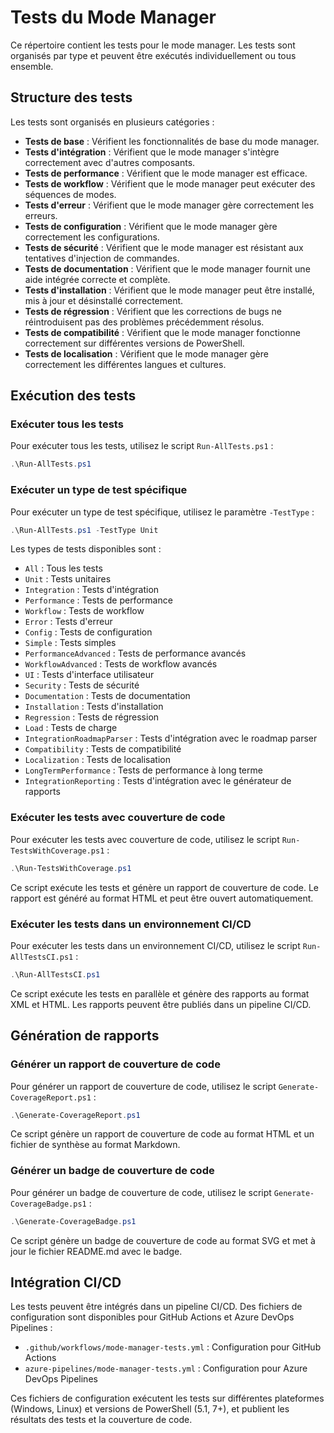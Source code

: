 # Tests du Mode Manager

Ce répertoire contient les tests pour le mode manager. Les tests sont organisés par type et peuvent être exécutés individuellement ou tous ensemble.

## Structure des tests

Les tests sont organisés en plusieurs catégories :

- **Tests de base** : Vérifient les fonctionnalités de base du mode manager.
- **Tests d'intégration** : Vérifient que le mode manager s'intègre correctement avec d'autres composants.
- **Tests de performance** : Vérifient que le mode manager est efficace.
- **Tests de workflow** : Vérifient que le mode manager peut exécuter des séquences de modes.
- **Tests d'erreur** : Vérifient que le mode manager gère correctement les erreurs.
- **Tests de configuration** : Vérifient que le mode manager gère correctement les configurations.
- **Tests de sécurité** : Vérifient que le mode manager est résistant aux tentatives d'injection de commandes.
- **Tests de documentation** : Vérifient que le mode manager fournit une aide intégrée correcte et complète.
- **Tests d'installation** : Vérifient que le mode manager peut être installé, mis à jour et désinstallé correctement.
- **Tests de régression** : Vérifient que les corrections de bugs ne réintroduisent pas des problèmes précédemment résolus.
- **Tests de compatibilité** : Vérifient que le mode manager fonctionne correctement sur différentes versions de PowerShell.
- **Tests de localisation** : Vérifient que le mode manager gère correctement les différentes langues et cultures.

## Exécution des tests

### Exécuter tous les tests

Pour exécuter tous les tests, utilisez le script `Run-AllTests.ps1` :

```powershell
.\Run-AllTests.ps1
```

### Exécuter un type de test spécifique

Pour exécuter un type de test spécifique, utilisez le paramètre `-TestType` :

```powershell
.\Run-AllTests.ps1 -TestType Unit
```

Les types de tests disponibles sont :

- `All` : Tous les tests
- `Unit` : Tests unitaires
- `Integration` : Tests d'intégration
- `Performance` : Tests de performance
- `Workflow` : Tests de workflow
- `Error` : Tests d'erreur
- `Config` : Tests de configuration
- `Simple` : Tests simples
- `PerformanceAdvanced` : Tests de performance avancés
- `WorkflowAdvanced` : Tests de workflow avancés
- `UI` : Tests d'interface utilisateur
- `Security` : Tests de sécurité
- `Documentation` : Tests de documentation
- `Installation` : Tests d'installation
- `Regression` : Tests de régression
- `Load` : Tests de charge
- `IntegrationRoadmapParser` : Tests d'intégration avec le roadmap parser
- `Compatibility` : Tests de compatibilité
- `Localization` : Tests de localisation
- `LongTermPerformance` : Tests de performance à long terme
- `IntegrationReporting` : Tests d'intégration avec le générateur de rapports

### Exécuter les tests avec couverture de code

Pour exécuter les tests avec couverture de code, utilisez le script `Run-TestsWithCoverage.ps1` :

```powershell
.\Run-TestsWithCoverage.ps1
```

Ce script exécute les tests et génère un rapport de couverture de code. Le rapport est généré au format HTML et peut être ouvert automatiquement.

### Exécuter les tests dans un environnement CI/CD

Pour exécuter les tests dans un environnement CI/CD, utilisez le script `Run-AllTestsCI.ps1` :

```powershell
.\Run-AllTestsCI.ps1
```

Ce script exécute les tests en parallèle et génère des rapports au format XML et HTML. Les rapports peuvent être publiés dans un pipeline CI/CD.

## Génération de rapports

### Générer un rapport de couverture de code

Pour générer un rapport de couverture de code, utilisez le script `Generate-CoverageReport.ps1` :

```powershell
.\Generate-CoverageReport.ps1
```

Ce script génère un rapport de couverture de code au format HTML et un fichier de synthèse au format Markdown.

### Générer un badge de couverture de code

Pour générer un badge de couverture de code, utilisez le script `Generate-CoverageBadge.ps1` :

```powershell
.\Generate-CoverageBadge.ps1
```

Ce script génère un badge de couverture de code au format SVG et met à jour le fichier README.md avec le badge.

## Intégration CI/CD

Les tests peuvent être intégrés dans un pipeline CI/CD. Des fichiers de configuration sont disponibles pour GitHub Actions et Azure DevOps Pipelines :

- `.github/workflows/mode-manager-tests.yml` : Configuration pour GitHub Actions
- `azure-pipelines/mode-manager-tests.yml` : Configuration pour Azure DevOps Pipelines

Ces fichiers de configuration exécutent les tests sur différentes plateformes (Windows, Linux) et versions de PowerShell (5.1, 7+), et publient les résultats des tests et la couverture de code.
